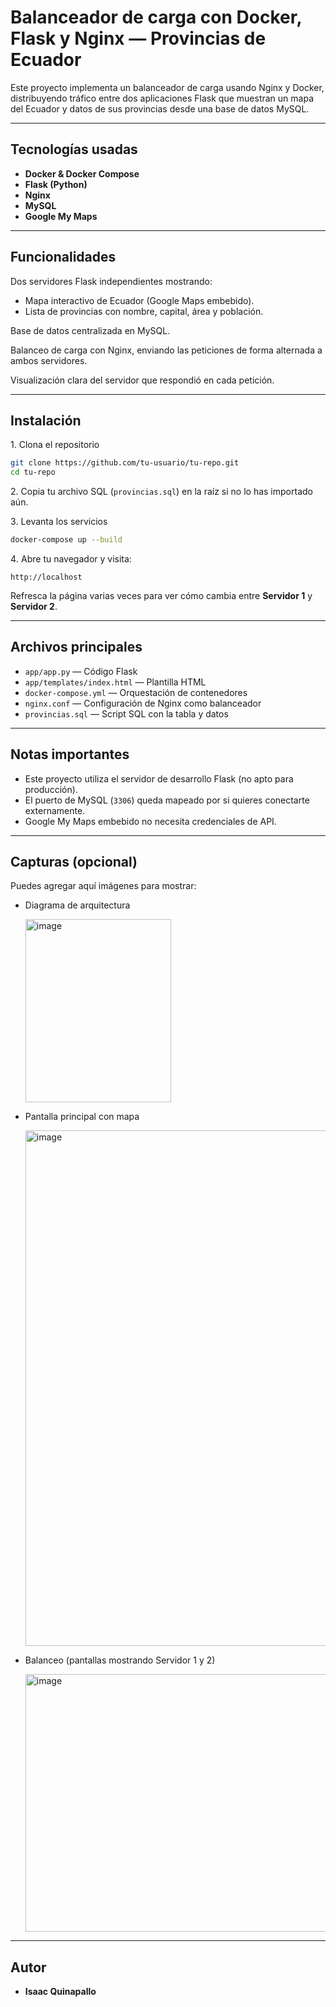 # Balanceador de carga con Docker, Flask y Nginx — Provincias de Ecuador

Este proyecto implementa un balanceador de carga usando Nginx y Docker, distribuyendo tráfico entre dos aplicaciones Flask que muestran un mapa del Ecuador y datos de sus provincias desde una base de datos MySQL.

---

## Tecnologías usadas

- **Docker & Docker Compose**
- **Flask (Python)**
- **Nginx**
- **MySQL**
- **Google My Maps**

---

## Funcionalidades

Dos servidores Flask independientes mostrando:
- Mapa interactivo de Ecuador (Google Maps embebido).
- Lista de provincias con nombre, capital, área y población.

Base de datos centralizada en MySQL.

Balanceo de carga con Nginx, enviando las peticiones de forma alternada a ambos servidores.

Visualización clara del servidor que respondió en cada petición.

---

## Instalación

1️. Clona el repositorio

```bash
git clone https://github.com/tu-usuario/tu-repo.git
cd tu-repo
```

2️. Copia tu archivo SQL (`provincias.sql`) en la raíz si no lo has importado aún.

3️. Levanta los servicios

```bash
docker-compose up --build
```

4️. Abre tu navegador y visita:

```
http://localhost
```

Refresca la página varias veces para ver cómo cambia entre **Servidor 1** y **Servidor 2**.

---

## Archivos principales

- `app/app.py` — Código Flask
- `app/templates/index.html` — Plantilla HTML
- `docker-compose.yml` — Orquestación de contenedores
- `nginx.conf` — Configuración de Nginx como balanceador
- `provincias.sql` — Script SQL con la tabla y datos

---

## Notas importantes

- Este proyecto utiliza el servidor de desarrollo Flask (no apto para producción).
- El puerto de MySQL (`3306`) queda mapeado por si quieres conectarte externamente.
- Google My Maps embebido no necesita credenciales de API.

---

## Capturas (opcional)

Puedes agregar aquí imágenes para mostrar:
- Diagrama de arquitectura
  
  <img width="233" height="293" alt="image" src="https://github.com/user-attachments/assets/7873c636-6a24-4f73-8ae2-d16fe0564716" />


- Pantalla principal con mapa
  
  <img width="623" height="825" alt="image" src="https://github.com/user-attachments/assets/4afb6c5f-a5a9-422c-849e-418a7c0320fc" />

  
- Balanceo (pantallas mostrando Servidor 1 y 2)
  
    <img width="832" height="412" alt="image" src="https://github.com/user-attachments/assets/a9ef2efa-4b5b-4599-acbb-5d91c734f028" />
    
---

## Autor

- **Isaac Quinapallo**
